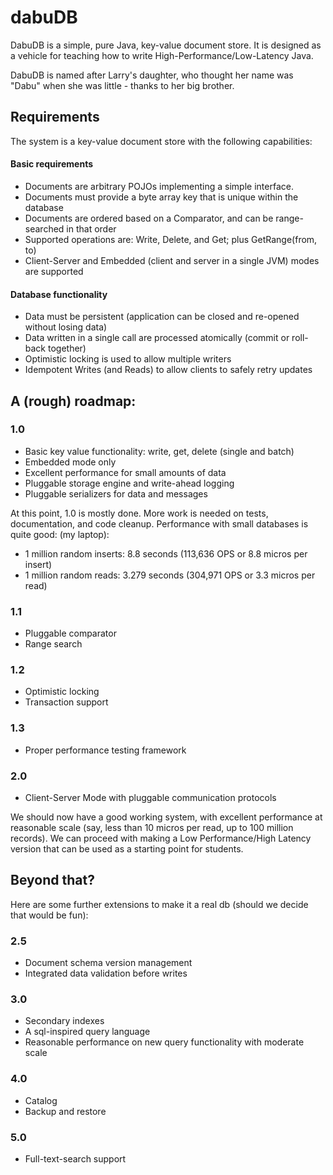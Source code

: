 # dabuDB

DabuDB is a simple, pure Java, key-value document store. It is designed as a vehicle for teaching how to write High-Performance/Low-Latency Java.

DabuDB is named after Larry's daughter, who thought her name was "Dabu" when she was little - thanks to her big brother. 

## Requirements
The system is a key-value document store with the following capabilities:

#### Basic requirements
* Documents are arbitrary POJOs implementing a simple interface.
* Documents must provide a byte array key that is unique within the database
* Documents are ordered based on a Comparator, and can be range-searched in that order
* Supported operations are: Write, Delete, and Get; plus GetRange(from, to)
* Client-Server and Embedded (client and server in a single JVM) modes are supported

#### Database functionality
* Data must be persistent (application can be closed and re-opened without losing data)
* Data written in a single call are processed atomically (commit or roll-back together)
* Optimistic locking is used to allow multiple writers
* Idempotent Writes (and Reads) to allow clients to safely retry updates

## A (rough) roadmap:

### 1.0

* Basic key value functionality: write, get, delete (single and batch)
* Embedded mode only
* Excellent performance for small amounts of data
* Pluggable storage engine and write-ahead logging
* Pluggable serializers for data and messages

At this point, 1.0 is mostly done. More work is needed on tests, documentation, and code cleanup. 
Performance with small databases is quite good: (my laptop):

* 1 million random inserts: 8.8 seconds (113,636 OPS or 8.8 micros per insert)
* 1 million random reads: 3.279 seconds (304,971 OPS or 3.3 micros per read)

### 1.1

* Pluggable comparator 
* Range search

### 1.2
* Optimistic locking
* Transaction support 

### 1.3
* Proper performance testing framework

### 2.0

* Client-Server Mode with pluggable communication protocols

We should now have a good working system, with excellent performance at reasonable scale (say, less than 10 micros per read, up to 100 million records).
We can proceed with making a Low Performance/High Latency version that can be used as a starting point for students.

## Beyond that?
Here are some further extensions to make it a real db (should we decide that would be fun):

### 2.5

* Document schema version management
* Integrated data validation before writes

### 3.0

* Secondary indexes
* A sql-inspired query language
* Reasonable performance on new query functionality with moderate scale

### 4.0

* Catalog
* Backup and restore

### 5.0
* Full-text-search support
